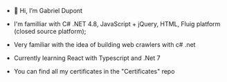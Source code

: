 - 👋 Hi, I’m Gabriel Dupont

- I'm familliar with C# .NET 4.8, JavaScript  + jQuery, HTML, Fluig platform (closed source platform);
- Very familiar with the idea of building web crawlers with c# .net
- Currently learning React with Typescript and .Net 7
- You can find all my certificates in the "Certificates" repo
